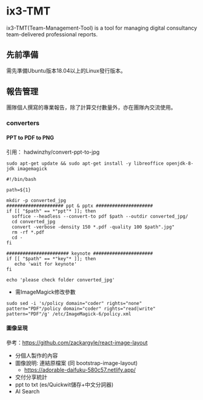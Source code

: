# ix3-TMT
ix3-TMT(Team-Management-Tool) is a tool for managing digital consultancy team-delivered professional reports.

## 先前準備 ##
需先準備Ubuntu版本18.04以上的Linux發行版本。

## 報告管理 ##
團隊個人撰寫的專業報告，除了計算交付數量外，亦在團隊內交流使用。

### converters ###
#### PPT to PDF to PNG
引用： hadwinzhy/convert-ppt-to-jpg
<pre><code>sudo apt-get update && sudo apt-get install -y libreoffice openjdk-8-jdk imagemagick</code></pre>

<pre><code>#!/bin/bash

path=${1}

mkdir -p converted_jpg
##################### ppt & pptx #####################
if [[ "$path" == *"ppt"* ]]; then
  soffice --headless --convert-to pdf $path --outdir converted_jpg/
  cd converted_jpg
  convert -verbose -density 150 *.pdf -quality 100 $path".jpg"
  rm -rf *.pdf
  cd -
fi

####################### keynote ######################
if [[ "$path" == *"key"* ]]; then
   echo 'wait for keynote'
fi

echo 'please check folder converted_jpg'
</code></pre>

- 需ImageMagick修改參數
<pre><code>sudo sed -i 's/policy domain="coder" rights="none" pattern="PDF"/policy domain="coder" rights="read|write" pattern="PDF"/g' /etc/ImageMagick-6/policy.xml</code></pre>


#### 圖像呈現 ####
參考：https://github.com/zackargyle/react-image-layout
 - 分個人製作的內容
 - 圖像說明: 連結原檔案 (同 bootstrap-image-layout)
   - https://adorable-daifuku-580c57.netlify.app/
 - 交付分享統計
 - ppt to txt (es/Quickwit儲存+中文分詞器)
 - AI Search
